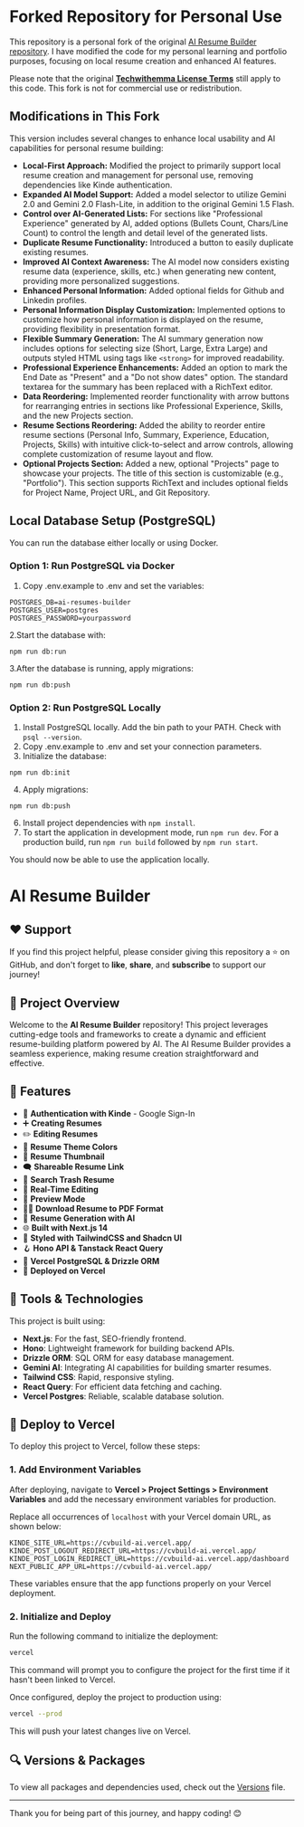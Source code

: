 # Forked Repository for Personal Use

This repository is a personal fork of the original [AI Resume Builder repository](https://github.com/TechWithEmmaYT/AI-Resumes-Builder). I have modified the code for my personal learning and portfolio purposes, focusing on local resume creation and enhanced AI features.

Please note that the original **[Techwithemma License Terms](TECHWITHEMMA-LICENSE.md)** still apply to this code. This fork is not for commercial use or redistribution.

## Modifications in This Fork

This version includes several changes to enhance local usability and AI capabilities for personal resume building:

* **Local-First Approach:** Modified the project to primarily support local resume creation and management for personal use, removing dependencies like Kinde authentication.
* **Expanded AI Model Support:** Added a model selector to utilize Gemini 2.0 and Gemini 2.0 Flash-Lite, in addition to the original Gemini 1.5 Flash.
* **Control over AI-Generated Lists:** For sections like "Professional Experience" generated by AI, added options (Bullets Count, Chars/Line Count) to control the length and detail level of the generated lists.
* **Duplicate Resume Functionality:** Introduced a button to easily duplicate existing resumes.
* **Improved AI Context Awareness:** The AI model now considers existing resume data (experience, skills, etc.) when generating new content, providing more personalized suggestions.
* **Enhanced Personal Information:** Added optional fields for Github and Linkedin profiles.
* **Personal Information Display Customization:** Implemented options to customize how personal information is displayed on the resume, providing flexibility in presentation format.
* **Flexible Summary Generation:** The AI summary generation now includes options for selecting size (Short, Large, Extra Large) and outputs styled HTML using tags like `<strong>` for improved readability.
* **Professional Experience Enhancements:** Added an option to mark the End Date as "Present" and a "Do not show dates" option. The standard textarea for the summary has been replaced with a RichText editor.
* **Data Reordering:** Implemented reorder functionality with arrow buttons for rearranging entries in sections like Professional Experience, Skills, and the new Projects section.
* **Resume Sections Reordering:** Added the ability to reorder entire resume sections (Personal Info, Summary, Experience, Education, Projects, Skills) with intuitive click-to-select and arrow controls, allowing complete customization of resume layout and flow.
* **Optional Projects Section:** Added a new, optional "Projects" page to showcase your projects. The title of this section is customizable (e.g., "Portfolio"). This section supports RichText and includes optional fields for Project Name, Project URL, and Git Repository.

## Local Database Setup (PostgreSQL)

You can run the database either locally or using Docker.

### Option 1: Run PostgreSQL via Docker

1. Copy .env.example to .env and set the variables:

```shell
POSTGRES_DB=ai-resumes-builder
POSTGRES_USER=postgres
POSTGRES_PASSWORD=yourpassword
```

2.Start the database with:

```shell
npm run db:run
```

3.After the database is running, apply migrations:

```shell
npm run db:push
```

### Option 2: Run PostgreSQL Locally

1. Install PostgreSQL locally. Add the bin path to your PATH. Check with `psql --version`.
2. Copy .env.example to .env and set your connection parameters.
3. Initialize the database:

```shell
npm run db:init
```

4. Apply migrations:

```shell
npm run db:push
```

6. Install project dependencies with `npm install`.
7. To start the application in development mode, run `npm run dev`. For a production build, run `npm run build` followed by `npm run start`.

You should now be able to use the application locally.

# AI Resume Builder

## ❤️ Support

If you find this project helpful, please consider giving this repository a ⭐️ on GitHub, and don't forget to **like**, **share**, and **subscribe** to support our journey!

## 📌 Project Overview

Welcome to the **AI Resume Builder** repository! This project leverages cutting-edge tools and frameworks to create a dynamic and efficient resume-building platform powered by AI. The AI Resume Builder provides a seamless experience, making resume creation straightforward and effective.

## 🌟 Features

- 🔐 **Authentication with Kinde** - Google Sign-In
- ➕ **Creating Resumes**
- ✏️ **Editing Resumes**
- 🎨 **Resume Theme Colors**
- 📸 **Resume Thumbnail**
- 🗨️ **Shareable Resume Link**
- 🔎 **Search Trash Resume**
- 📡 **Real-Time Editing**
- 🔗 **Preview Mode**
- 👨‍💻 **Download Resume to PDF Format**
- 🤖 **Resume Generation with AI**
- 🌐 **Built with Next.js 14**
- 🎨 **Styled with TailwindCSS and Shadcn UI**
- 🪝 **Hono API & Tanstack React Query**
- 💾 **Vercel PostgreSQL & Drizzle ORM**
- 🚀 **Deployed on Vercel**

## 🚀 Tools & Technologies

This project is built using:

- **Next.js**: For the fast, SEO-friendly frontend.
- **Hono**: Lightweight framework for building backend APIs.
- **Drizzle ORM**: SQL ORM for easy database management.
- **Gemini AI**: Integrating AI capabilities for building smarter resumes.
- **Tailwind CSS**: Rapid, responsive styling.
- **React Query**: For efficient data fetching and caching.
- **Vercel Postgres**: Reliable, scalable database solution.

## 🔄 Deploy to Vercel

To deploy this project to Vercel, follow these steps:

### 1. Add Environment Variables

After deploying, navigate to **Vercel > Project Settings > Environment Variables** and add the necessary environment variables for production.

Replace all occurrences of `localhost` with your Vercel domain URL, as shown below:

```plaintext
KINDE_SITE_URL=https://cvbuild-ai.vercel.app/
KINDE_POST_LOGOUT_REDIRECT_URL=https://cvbuild-ai.vercel.app/
KINDE_POST_LOGIN_REDIRECT_URL=https://cvbuild-ai.vercel.app/dashboard
NEXT_PUBLIC_APP_URL=https://cvbuild-ai.vercel.app/
```

These variables ensure that the app functions properly on your Vercel deployment.

### 2. Initialize and Deploy

Run the following command to initialize the deployment:

```bash
vercel
```

This command will prompt you to configure the project for the first time if it hasn't been linked to Vercel.

Once configured, deploy the project to production using:

```bash
vercel --prod
```

This will push your latest changes live on Vercel.

## 🔍 Versions & Packages

To view all packages and dependencies used, check out the [Versions](versions/version.md) file.

---

Thank you for being part of this journey, and happy coding! 😊
